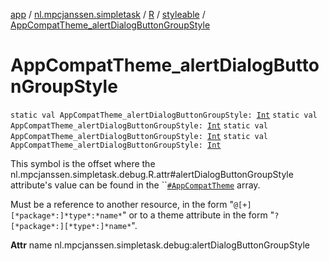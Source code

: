 [app](../../../index.md) / [nl.mpcjanssen.simpletask](../../index.md) / [R](../index.md) / [styleable](index.md) / [AppCompatTheme_alertDialogButtonGroupStyle](.)

# AppCompatTheme_alertDialogButtonGroupStyle

`static val AppCompatTheme_alertDialogButtonGroupStyle: `[`Int`](https://kotlinlang.org/api/latest/jvm/stdlib/kotlin/-int/index.html)
`static val AppCompatTheme_alertDialogButtonGroupStyle: `[`Int`](https://kotlinlang.org/api/latest/jvm/stdlib/kotlin/-int/index.html)
`static val AppCompatTheme_alertDialogButtonGroupStyle: `[`Int`](https://kotlinlang.org/api/latest/jvm/stdlib/kotlin/-int/index.html)
`static val AppCompatTheme_alertDialogButtonGroupStyle: `[`Int`](https://kotlinlang.org/api/latest/jvm/stdlib/kotlin/-int/index.html)

This symbol is the offset where the nl.mpcjanssen.simpletask.debug.R.attr#alertDialogButtonGroupStyle attribute's value can be found in the ``[`#AppCompatTheme`](-app-compat-theme.md) array.

Must be a reference to another resource, in the form "`@[+][*package*:]*type*:*name*`" or to a theme attribute in the form "`?[*package*:][*type*:]*name*`".

**Attr**
name nl.mpcjanssen.simpletask.debug:alertDialogButtonGroupStyle

